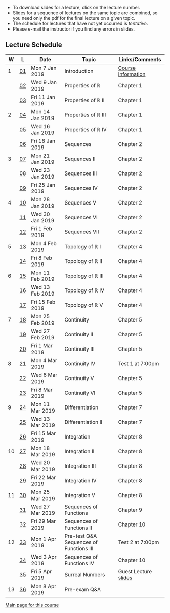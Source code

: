 * To download slides for a lecture, click on the lecture number.
* Slides for a sequence of lectures on the same topic are combined, so you need only the pdf for the final lecture on a given topic.
* The schedule for lectures that have not yet occurred is _tentative_.
* Please e-mail the instructor if you find any errors in slides.

## Lecture Schedule

| W | L | Date | Topic | Links/Comments |
|---|---|------|-------|----------------|
| 1 | [01](3al01_2019.pdf) | Mon 7 Jan 2019 | Introduction |  [Course information](../handouts/3ainfo_2019.pdf) |
|  | [02](3al02_2019.pdf) | Wed 9 Jan 2019 | Properties of &#8477; |  Chapter 1 |
|  | [03](3al03_2019.pdf) | Fri 11 Jan 2019 | Properties of &#8477; II |  Chapter 1 |
| 2 | [04](3al04_2019.pdf) | Mon 14 Jan 2019 | Properties of &#8477; III |  Chapter 1 |
|  | [05](3al05_2019.pdf) | Wed 16 Jan 2019 | Properties of &#8477; IV |  Chapter 1 |
|  | [06](3al06_2019.pdf) | Fri 18 Jan 2019 | Sequences |  Chapter 2 |
| 3 | [07](3al07_2019.pdf) | Mon 21 Jan 2019 | Sequences II |  Chapter 2 |
|  | [08](3al08_2019.pdf) | Wed 23 Jan 2019 | Sequences III |  Chapter 2 |
|  | [09](3al09_2019.pdf) | Fri 25 Jan 2019 | Sequences IV |  Chapter 2 |
| 4 | [10](3al10_2019.pdf) | Mon 28 Jan 2019 | Sequences V |  Chapter 2 |
|  | [11](3al11_2019.pdf) | Wed 30 Jan 2019 | Sequences VI |  Chapter 2 |
|  | [12](3al12_2019.pdf) | Fri 1 Feb 2019 | Sequences VII |  Chapter 2 |
| 5 | [13](3al13_2019.pdf) | Mon 4 Feb 2019 | Topology of &#8477; I | Chapter 4 |
|  | [14](3al14_2019.pdf) | Fri 8 Feb 2019 | Topology of &#8477; II | Chapter 4 |
| 6 | [15](3al15_2019.pdf) | Mon 11 Feb 2019 | Topology of &#8477; III | Chapter 4 |
|  | [16](3al16_2019.pdf) | Wed 13 Feb 2019 | Topology of &#8477; IV | Chapter 4 |
|  | [17](3al17_2019.pdf) | Fri 15 Feb 2019 | Topology of &#8477; V | Chapter 4 |
| 7 | [18](3al18_2019.pdf) | Mon 25 Feb 2019 | Continuity | Chapter 5 |
|  | [19](3al19_2019.pdf) | Wed 27 Feb 2019 | Continuity II | Chapter 5 |
|  | [20](3al20_2019.pdf) | Fri 1 Mar 2019 | Continuity III | Chapter 5 |
| 8 | [21](3al21_2019.pdf) | Mon 4 Mar 2019 | Continuity IV | Test 1 at 7:00pm |
|  | [22](3al22_2019.pdf) | Wed 6 Mar 2019 | Continuity V | Chapter 5 |
|  | [23](3al23_2019.pdf) | Fri 8 Mar 2019 | Continuity VI | Chapter 5 |
| 9 | [24](3al24_2019.pdf) | Mon 11 Mar 2019 | Differentiation | Chapter 7 |
|  | [25](3al25_2019.pdf) | Wed 13 Mar 2019 | Differentiation II | Chapter 7 |
|  | [26](3al26_2019.pdf) | Fri 15 Mar 2019 | Integration | Chapter 8 |
| 10 | [27](3al27_2019.pdf) | Mon 18 Mar 2019 | Integration II | Chapter 8 |
|  | [28](3al28_2019.pdf) | Wed 20 Mar 2019 | Integration III | Chapter 8 |
|  | [29](3al29_2019.pdf) | Fri 22 Mar 2019 | Integration IV | Chapter 8 |
| 11 | [30](3al30_2019.pdf) | Mon 25 Mar 2019 | Integration V | Chapter 8 |
|  | [31](3al31_2019.pdf) | Wed 27 Mar 2019 | Sequences of Functions | Chapter 9 |
|  | [32](3al32_2019.pdf) | Fri 29 Mar 2019 | Sequences of Functions II | Chapter 10 |
| 12 | [33](3al33_2019.pdf) | Mon 1 Apr 2019 | Pre-test Q&A<br>Sequences of Functions III | Test 2 at 7:00pm |
|  | [34](3al34_2019.pdf) | Wed 3 Apr 2019 | Sequences of Functions IV | Chapter 10 |
|  | [35](3al35_2019.pdf) | Fri 5 Apr 2019 | Surreal Numbers | Guest Lecture<br>[slides](./surreal2019.pdf) |
| 13 | [36](3al36_2019.pdf) | Mon 8 Apr 2019 | Pre-exam Q&A |  |

[Main page for this course](https://davidearn.github.io/math3a/)

